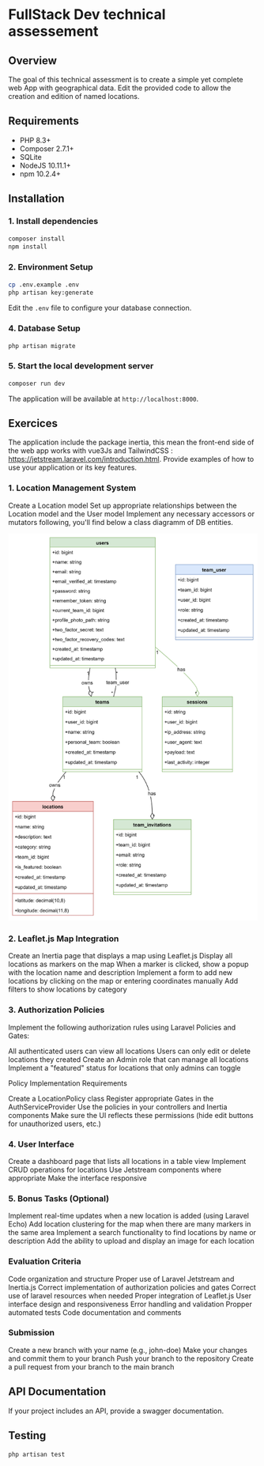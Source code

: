 # FullStack Dev technical assessement

## Overview
The goal of this technical assessment is to create a simple yet complete web App with geographical data.
Edit the provided code to allow the creation and edition of named locations.

## Requirements
- PHP 8.3+
- Composer 2.7.1+
- SQLite
- NodeJS 10.11.1+
- npm 10.2.4+

## Installation

### 1. Install dependencies
```bash
composer install
npm install

```

### 2. Environment Setup
```bash
cp .env.example .env
php artisan key:generate
```
Edit the `.env` file to configure your database connection.

### 4. Database Setup
```bash
php artisan migrate
```

### 5. Start the local development server
```bash
composer run dev
```
The application will be available at `http://localhost:8000`.

## Exercices

The application include the package inertia, this mean the front-end side of 
the web app works with vue3Js and TailwindCSS : https://jetstream.laravel.com/introduction.html. 
Provide examples of how to use your application or its key features.

### 1. Location Management System

Create a Location model
Set up appropriate relationships between the Location model and the User model
Implement any necessary accessors or mutators following, you'll find below a class diagramm of DB entities.

![alt text](image-1.png)


### 2. Leaflet.js Map Integration

Create an Inertia page that displays a map using Leaflet.js
Display all locations as markers on the map
When a marker is clicked, show a popup with the location name and description
Implement a form to add new locations by clicking on the map or entering coordinates manually
Add filters to show locations by category 

### 3. Authorization Policies

Implement the following authorization rules using Laravel Policies and Gates:

All authenticated users can view all locations
Users can only edit or delete locations they created
Create an Admin role that can manage all locations
Implement a "featured" status for locations that only admins can toggle

Policy Implementation Requirements

Create a LocationPolicy class
Register appropriate Gates in the AuthServiceProvider
Use the policies in your controllers and Inertia components
Make sure the UI reflects these permissions (hide edit buttons for unauthorized users, etc.)

### 4. User Interface

Create a dashboard page that lists all locations in a table view
Implement CRUD operations for locations
Use Jetstream components where appropriate
Make the interface responsive

### 5. Bonus Tasks (Optional)

Implement real-time updates when a new location is added (using Laravel Echo)
Add location clustering for the map when there are many markers in the same area
Implement a search functionality to find locations by name or description
Add the ability to upload and display an image for each location

### Evaluation Criteria

Code organization and structure
Proper use of Laravel Jetstream and Inertia.js
Correct implementation of authorization policies and gates
Correct use of laravel resources when needed
Proper integration of Leaflet.js
User interface design and responsiveness
Error handling and validation 
Propper automated tests
Code documentation and comments

### Submission

Create a new branch with your name (e.g., john-doe)
Make your changes and commit them to your branch
Push your branch to the repository
Create a pull request from your branch to the main branch



## API Documentation
If your project includes an API, provide a swagger documentation.


## Testing
```bash
php artisan test
```